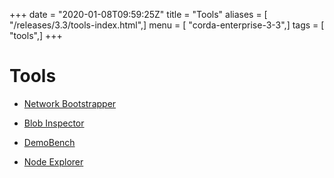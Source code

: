 +++
date = "2020-01-08T09:59:25Z"
title = "Tools"
aliases = [ "/releases/3.3/tools-index.html",]
menu = [ "corda-enterprise-3-3",]
tags = [ "tools",]
+++


# Tools


* [Network Bootstrapper](network-bootstrapper.md)

* [Blob Inspector](blob-inspector.md)

* [DemoBench](demobench.md)

* [Node Explorer](node-explorer.md)



